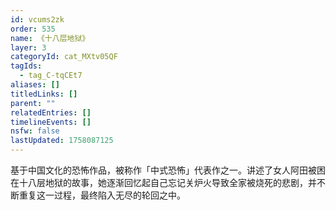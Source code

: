 ```yaml
---
id: vcums2zk
order: 535
name: 《十八层地狱》
layer: 3
categoryId: cat_MXtv05QF
tagIds:
  - tag_C-tqCEt7
aliases: []
titledLinks: []
parent: ""
relatedEntries: []
timelineEvents: []
nsfw: false
lastUpdated: 1758087125
---
```


基于中国文化的恐怖作品，被称作「中式恐怖」代表作之一。讲述了女人阿田被困在十八层地狱的故事，她逐渐回忆起自己忘记关炉火导致全家被烧死的悲剧，并不断重复这一过程，最终陷入无尽的轮回之中。